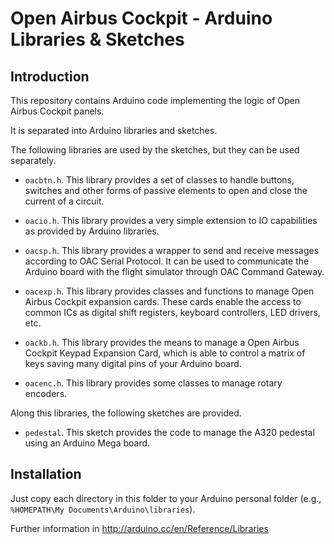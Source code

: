 # Open Airbus Cockpit - Arduino Libraries & Sketches

## Introduction

This repository contains Arduino code implementing the logic of Open Airbus
Cockpit panels. 

It is separated into Arduino libraries and sketches. 

The following libraries are used by the sketches, but they can be used 
separately.

* `oacbtn.h`. This library provides a set of classes to handle buttons, 
switches and other forms of passive elements to open and close the current of 
a circuit.

* `oacio.h`. This library provides a very simple extension to IO capabilities 
as provided by Arduino libraries.

* `oacsp.h`. This library provides a wrapper to send and receive messages 
according to OAC Serial Protocol. It can be used to communicate the Arduino 
board with the flight simulator through OAC Command Gateway.

* `oacexp.h`. This library provides classes and functions to manage Open 
Airbus Cockpit expansion cards. These cards enable the access to common ICs 
as digital shift registers, keyboard controllers, LED drivers, etc.

* `oackb.h`. This library provides the means to manage a Open Airbus Cockpit 
Keypad Expansion Card, which is able to control a matrix of keys saving many 
digital pins of your Arduino board.

* `oacenc.h`. This library provides some classes to manage rotary encoders. 

Along this libraries, the following sketches are provided.

* `pedestal`. This sketch provides the code to manage the A320 pedestal
using an Arduino Mega board. 

## Installation

Just copy each directory in this folder to your Arduino personal folder 
(e.g., `%HOMEPATH\My Documents\Arduino\libraries`). 

Further information in http://arduino.cc/en/Reference/Libraries
